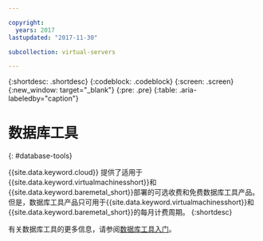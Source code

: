 ```yaml
---

copyright:
  years: 2017
lastupdated: "2017-11-30"

subcollection: virtual-servers

---
```


{:shortdesc: .shortdesc}
{:codeblock: .codeblock}
{:screen: .screen}
{:new_window: target="_blank"}
{:pre: .pre}
{:table: .aria-labeledby="caption"}

# 数据库工具
{: #database-tools}

{{site.data.keyword.cloud}} 提供了适用于{{site.data.keyword.virtualmachinesshort}}和{{site.data.keyword.baremetal_short}}部署的可选收费和免费数据库工具产品。但是，数据库工具产品只可用于{{site.data.keyword.virtualmachinesshort}}和{{site.data.keyword.baremetal_short}}的每月计费周期。
{:shortdesc}

有关数据库工具的更多信息，请参阅[数据库工具入门](/docs/infrastructure/database-tools?topic=database-tools-getting-started-tutorial)。
